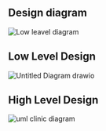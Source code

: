 
## Design diagram


![Low leavel diagram](https://user-images.githubusercontent.com/94224532/142773617-b401725c-e074-4122-a68e-ae66d8933f0a.png)



## Low Level Design

![Untitled Diagram drawio](https://user-images.githubusercontent.com/94224532/142773699-f2a35aa8-4f9f-465d-af70-a65df714c4b4.png)


## High Level Design

![uml clinic diagram](https://user-images.githubusercontent.com/94224532/142773633-c4dff2a3-d000-4fb4-ab4e-259bc07da457.png)



